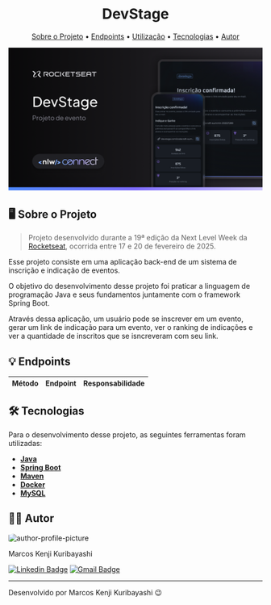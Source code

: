 <!-- CABEÇALHO -->
<div id="readme-top" align="center">
    <h1>
      DevStage 
    </h1>
    <p>
        <a href="#%EF%B8%8F-sobre-o-projeto">Sobre o Projeto</a> •
        <a href="#-endpoints">Endpoints</a> •
        <a href="#-utilização">Utilização</a> •
        <a href="#%EF%B8%8F-tecnologias">Tecnologias</a> •
        <a href="#-autor">Autor</a>
    </p>
    <p align="center">
        <img alt="home page Board" src=".github/cover.png" width=800/>
    </p>
</div>

<!-- SOBRE O PROJETO -->

## 🖥️ Sobre o Projeto

> Projeto desenvolvido durante a 19ª edição da Next Level Week da [Rocketseat](https://www.rocketseat.com.br/), ocorrida entre 17 e 20 de fevereiro de 2025.

Esse projeto consiste em uma aplicação back-end de um sistema de inscrição e indicação de eventos.

O objetivo do desenvolvimento desse projeto foi praticar a linguagem de programação Java e seus fundamentos juntamente com o framework Spring Boot.

Através dessa aplicação, um usuário pode se inscrever em um evento, gerar um link de indicação para um evento, ver o ranking de indicações e ver a quantidade de inscritos que se isncreveram com seu link.

<!-- ENDPOINTS -->

## 💡 Endpoints

| Método | Endpoint         | Responsabilidade                                       |
| ------ | ---------------- | ------------------------------------------------------ |

<!-- TECNOLOGIAS -->

## 🛠️ Tecnologias

Para o desenvolvimento desse projeto, as seguintes ferramentas foram utilizadas:

- **[Java](https://www.java.com/pt-BR/)**
- **[Spring Boot](https://spring.io/projects/spring-boot)**
- **[Maven](https://maven.apache.org/)**
- **[Docker](https://www.docker.com/)**
- **[MySQL](https://www.mysql.com/)**

## 👨‍💻 Autor

<img style="border-radius: 15%;" src="https://gitlab.com/uploads/-/system/user/avatar/8603970/avatar.png?width=400" width=70 alt="author-profile-picture"/>

Marcos Kenji Kuribayashi

[![Linkedin Badge](https://img.shields.io/badge/-LinkedIn-blue?style=flat&logo=Linkedin&logoColor=white)](https://www.linkedin.com/in/marcos-kuribayashi/) [![Gmail Badge](https://img.shields.io/badge/-marcosken13@gmail.com-c14438?style=flat&logo=Gmail&logoColor=white)](mailto:marcosken13@gmail.com)

---

Desenvolvido por Marcos Kenji Kuribayashi 😉
